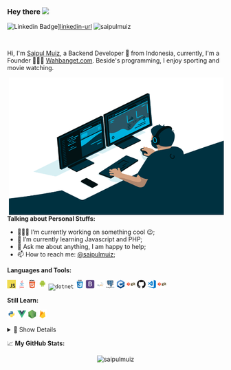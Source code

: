 ### Hey there <img src="https://media.giphy.com/media/hvRJCLFzcasrR4ia7z/giphy.gif" width="25px">

![Linkedin Badge][linkedin-shield]][linkedin-url]
<img src="https://komarev.com/ghpvc/?username=saipulmuiz" alt="saipulmuiz" />

<br />

Hi, I'm [Saipul Muiz](https://saipulmuiz.com/), a Backend Developer 🚀 from Indonesia, currently, I'm a Founder  🙍🏽‍♂️ [Wahbanget.com](https://wahbanget.com/). Beside's programming, I enjoy sporting and movie watching.

  <img align="right" alt="GIF" src="https://github.com/saipulmuiz/saipulmuiz/blob/main/code.gif?raw=true" width="500" height="320" />
  
**Talking about Personal Stuffs:**

- 👨🏽‍💻 I’m currently working on something cool :wink:;
- 🌱 I’m currently learning Javascript and PHP; 
- 💬 Ask me about anything, I am happy to help;
- 📫 How to reach me: [@saipulmuiz](https://twitter.com/saipulmuiz);

**Languages and Tools:**  

<code><img height="20" src="https://raw.githubusercontent.com/github/explore/80688e429a7d4ef2fca1e82350fe8e3517d3494d/topics/javascript/javascript.png" alt="javascript"></code>
<code><img height="20" src="https://raw.githubusercontent.com/devicons/devicon/master/icons/java/java-original-wordmark.svg" alt="java"></code>
<code><img height="20" src="https://raw.githubusercontent.com/devicons/devicon/master/icons/html5/html5-original-wordmark.svg" alt="html5"></code>
<code><img height="20" src="https://raw.githubusercontent.com/devicons/devicon/master/icons/android/android-original-wordmark.svg" alt="android"></code>
<code><img height="20" src="https://devicons.github.io/devicon/devicon.git/icons/dot-net/dot-net-original-wordmark.svg" alt="dotnet"></code>
<code><img height="20" src="https://raw.githubusercontent.com/devicons/devicon/master/icons/css3/css3-original-wordmark.svg" alt="css3"></code>
<code><img height="20" src="https://raw.githubusercontent.com/devicons/devicon/master/icons/bootstrap/bootstrap-plain.svg" alt="bootstrap"></code>
<code><img height="20" src="https://raw.githubusercontent.com/github/explore/80688e429a7d4ef2fca1e82350fe8e3517d3494d/topics/mysql/mysql.png" alt="mysql"></code>
<code><img height="20" src="https://raw.githubusercontent.com/devicons/devicon/master/icons/postgresql/postgresql-original-wordmark.svg" alt="postgresql"></code>
<code><img height="20" src="https://raw.githubusercontent.com/github/explore/80688e429a7d4ef2fca1e82350fe8e3517d3494d/topics/cpp/cpp.png" alt="cpp"></code>
<code><img height="20" src="https://raw.githubusercontent.com/github/explore/80688e429a7d4ef2fca1e82350fe8e3517d3494d/topics/git/git.png" alt="git"></code>
<code><img height="20" src="https://raw.githubusercontent.com/github/explore/78df643247d429f6cc873026c0622819ad797942/topics/github/github.png" alt="github"></code>
<code><img height="20" src="https://raw.githubusercontent.com/github/explore/80688e429a7d4ef2fca1e82350fe8e3517d3494d/topics/visual-studio-code/visual-studio-code.png" alt="vscode"></code>
<code><img height="20" src="https://raw.githubusercontent.com/github/explore/80688e429a7d4ef2fca1e82350fe8e3517d3494d/topics/git/git.png" alt="git"></code>

**Still Learn:**  

<code><img height="20" src="https://raw.githubusercontent.com/github/explore/80688e429a7d4ef2fca1e82350fe8e3517d3494d/topics/python/python.png"></code>
<code><img height="20" src="https://raw.githubusercontent.com/github/explore/80688e429a7d4ef2fca1e82350fe8e3517d3494d/topics/vue/vue.png"></code>
<code><img height="20" src="https://raw.githubusercontent.com/github/explore/80688e429a7d4ef2fca1e82350fe8e3517d3494d/topics/nodejs/nodejs.png"></code>
<code><img height="20" src="https://raw.githubusercontent.com/github/explore/80688e429a7d4ef2fca1e82350fe8e3517d3494d/topics/firebase/firebase.png"></code>

<details>
<summary>🚧 Show Details</summary>

  <p align="center"> 🚀 My Details Programming Languages:
  
  <p align="center">  <img src="https://github-readme-stats.vercel.app/api/top-langs/?username=saipulmuiz&theme=dracula" alt="Saipul Muiz Top Languages Programming" />

</details>



📈 **My GitHub Stats:**

<p align="center"> <img src="https://github-readme-stats.vercel.app/api?username=saipulmuiz&show_icons=true&count_private=true&theme=algolia&include_all_commits=true" alt="saipulmuiz" />
  
[linkedin-shield]: https://img.shields.io/badge/-saipulmuiz-blue?style=flat-square&logo=Linkedin&logoColor=white
[linkedin-url]: https://www.linkedin.com/in/saipulmuiz/



